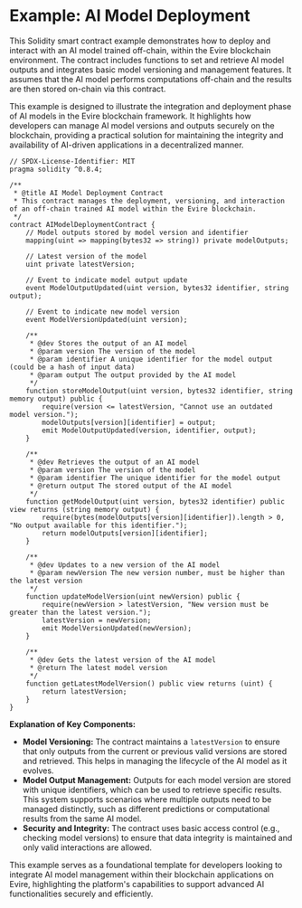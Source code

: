 # Example: AI Model Deployment

This Solidity smart contract example demonstrates how to deploy and interact with an AI model trained off-chain, within the Evire blockchain environment. The contract includes functions to set and retrieve AI model outputs and integrates basic model versioning and management features. It assumes that the AI model performs computations off-chain and the results are then stored on-chain via this contract.

This example is designed to illustrate the integration and deployment phase of AI models in the Evire blockchain framework. It highlights how developers can manage AI model versions and outputs securely on the blockchain, providing a practical solution for maintaining the integrity and availability of AI-driven applications in a decentralized manner.

```solidity
// SPDX-License-Identifier: MIT
pragma solidity ^0.8.4;

/**
 * @title AI Model Deployment Contract
 * This contract manages the deployment, versioning, and interaction of an off-chain trained AI model within the Evire blockchain.
 */
contract AIModelDeploymentContract {
    // Model outputs stored by model version and identifier
    mapping(uint => mapping(bytes32 => string)) private modelOutputs;

    // Latest version of the model
    uint private latestVersion;

    // Event to indicate model output update
    event ModelOutputUpdated(uint version, bytes32 identifier, string output);

    // Event to indicate new model version
    event ModelVersionUpdated(uint version);

    /**
     * @dev Stores the output of an AI model
     * @param version The version of the model
     * @param identifier A unique identifier for the model output (could be a hash of input data)
     * @param output The output provided by the AI model
     */
    function storeModelOutput(uint version, bytes32 identifier, string memory output) public {
        require(version <= latestVersion, "Cannot use an outdated model version.");
        modelOutputs[version][identifier] = output;
        emit ModelOutputUpdated(version, identifier, output);
    }

    /**
     * @dev Retrieves the output of an AI model
     * @param version The version of the model
     * @param identifier The unique identifier for the model output
     * @return output The stored output of the AI model
     */
    function getModelOutput(uint version, bytes32 identifier) public view returns (string memory output) {
        require(bytes(modelOutputs[version][identifier]).length > 0, "No output available for this identifier.");
        return modelOutputs[version][identifier];
    }

    /**
     * @dev Updates to a new version of the AI model
     * @param newVersion The new version number, must be higher than the latest version
     */
    function updateModelVersion(uint newVersion) public {
        require(newVersion > latestVersion, "New version must be greater than the latest version.");
        latestVersion = newVersion;
        emit ModelVersionUpdated(newVersion);
    }

    /**
     * @dev Gets the latest version of the AI model
     * @return The latest model version
     */
    function getLatestModelVersion() public view returns (uint) {
        return latestVersion;
    }
}
```

**Explanation of Key Components:**

* **Model Versioning:** The contract maintains a `latestVersion` to ensure that only outputs from the current or previous valid versions are stored and retrieved. This helps in managing the lifecycle of the AI model as it evolves.
* **Model Output Management:** Outputs for each model version are stored with unique identifiers, which can be used to retrieve specific results. This system supports scenarios where multiple outputs need to be managed distinctly, such as different predictions or computational results from the same AI model.
* **Security and Integrity:** The contract uses basic access control (e.g., checking model versions) to ensure that data integrity is maintained and only valid interactions are allowed.

This example serves as a foundational template for developers looking to integrate AI model management within their blockchain applications on Evire, highlighting the platform's capabilities to support advanced AI functionalities securely and efficiently.
